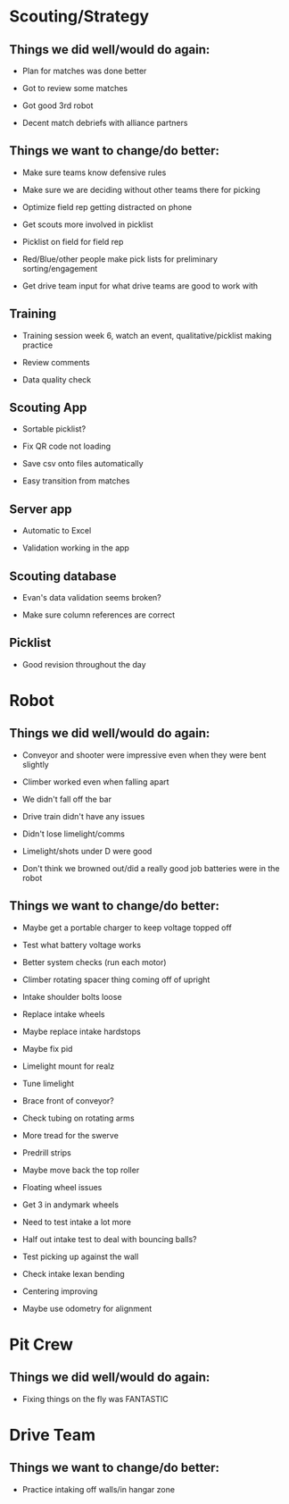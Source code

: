 # Scouting/Strategy

## Things we did well/would do again:

-   Plan for matches was done better

-   Got to review some matches

-   Got good 3rd robot

-   Decent match debriefs with alliance partners

## Things we want to change/do better:

-   Make sure teams know defensive rules

-   Make sure we are deciding without other teams there for picking

-   Optimize field rep getting distracted on phone

-   Get scouts more involved in picklist

-   Picklist on field for field rep

-   Red/Blue/other people make pick lists for preliminary sorting/engagement

-   Get drive team input for what drive teams are good to work with

## Training

-   Training session week 6, watch an event, qualitative/picklist making practice

-   Review comments

-   Data quality check

## Scouting App

-   Sortable picklist?

-   Fix QR code not loading

-   Save csv onto files automatically

-   Easy transition from matches

## Server app

-   Automatic to Excel

-   Validation working in the app

## Scouting database

-   Evan's data validation seems broken?

-   Make sure column references are correct

## Picklist

-   Good revision throughout the day

# Robot

## Things we did well/would do again:

-   Conveyor and shooter were impressive even when they were bent slightly

-   Climber worked even when falling apart

-   We didn't fall off the bar

-   Drive train didn't have any issues

-   Didn't lose limelight/comms

-   Limelight/shots under D were good

-   Don't think we browned out/did a really good job batteries were in the robot

## Things we want to change/do better:

-   Maybe get a portable charger to keep voltage topped off

-   Test what battery voltage works

-   Better system checks (run each motor)

-   Climber rotating spacer thing coming off of upright

-   Intake shoulder bolts loose

-   Replace intake wheels

-   Maybe replace intake hardstops

-   Maybe fix pid

-   Limelight mount for realz

-   Tune limelight

-   Brace front of conveyor?

-   Check tubing on rotating arms

-   More tread for the swerve

-   Predrill strips

-   Maybe move back the top roller

-   Floating wheel issues

-   Get 3 in andymark wheels

-   Need to test intake a lot more

-   Half out intake test to deal with bouncing balls?

-   Test picking up against the wall

-   Check intake lexan bending

-   Centering improving

-   Maybe use odometry for alignment

# Pit Crew

## Things we did well/would do again:

-   Fixing things on the fly was FANTASTIC

# Drive Team

## Things we want to change/do better:

-   Practice intaking off walls/in hangar zone